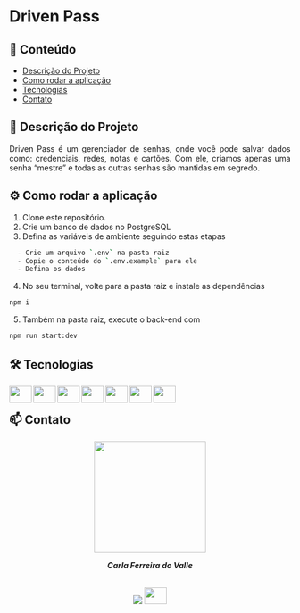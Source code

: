 # Driven Pass

## 📑 Conteúdo

-   [Descrição do Projeto](#-descricao-projeto)
-   [Como rodar a aplicação](#%EF%B8%8F-how-to-run)
-   [Tecnologias](#%EF%B8%8F-build-with)
-   [Contato](#-contato)

## 📌 Descrição do Projeto
<p align="justify">Driven Pass é um gerenciador de senhas, onde você pode salvar dados como: credenciais, redes, notas e cartões. Com ele, criamos apenas uma senha “mestre” e todas as outras senhas são mantidas em segredo.</p>

## ⚙️ Como rodar a aplicação

1. Clone este repositório.
2. Crie um banco de dados no PostgreSQL
3. Defina as variáveis de ambiente seguindo estas etapas
```bash
  - Crie um arquivo `.env` na pasta raiz
  - Copie o conteúdo do `.env.example` para ele
  - Defina os dados
```
4. No seu terminal, volte para a pasta raiz e instale as dependências
```bash
npm i
```
5. Também na pasta raiz, execute o back-end com
```bash
npm run start:dev
```
## 🛠️ Tecnologias

<img align="left" height="30" width="40" src="https://cdn.jsdelivr.net/gh/devicons/devicon/icons/postgresql/postgresql-original.svg">
<img align="left" height="30" width="40" src="https://cdn.jsdelivr.net/gh/devicons/devicon/icons/nestjs/nestjs-plain.svg">
<img align="left" height="30" width="40" src="https://cdn.jsdelivr.net/gh/devicons/devicon/icons/typescript/typescript-original.svg">
<img align="left" height="30" width="40" src="https://cdn.jsdelivr.net/gh/devicons/devicon/icons/nodejs/nodejs-original.svg">
<img align="left" height="30" width="40" src="https://cdn.jsdelivr.net/gh/devicons/devicon/icons/express/express-original.svg">
<img align="left" height="30" width="40" src="https://cdn.jsdelivr.net/gh/devicons/devicon/icons/git/git-original.svg">
<img align="left" height="30" width="40" src="https://cdn.jsdelivr.net/gh/devicons/devicon/icons/visualstudio/visualstudio-plain.svg" />

</br>

## 📫 Contato

<div align="center">
<img width= 200px src="https://avatars.githubusercontent.com/u/69774119?s=400&u=3e044818379a4a34965fed74a6df201694c5ec5f&v=4" alt=""/>
  <p> <i><b>Carla Ferreira do Valle</i></b> </p>

<br /> <a href = "mailto:carlafdovalle@gmail.com"><img src="https://img.shields.io/badge/-Gmail-%23333?style=for-the-badge&logo=gmail&logoColor=white" target="_blank"></a>
  <a href="https://www.linkedin.com/in/carlafvalle/" target="_blank"><img height="30" width="40" src="https://cdn.jsdelivr.net/gh/devicons/devicon/icons/linkedin/linkedin-original.svg" target="_blank"></a> 
 
</div>
